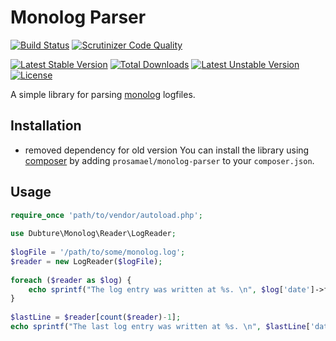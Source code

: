 Monolog Parser
==============

[![Build Status](https://travis-ci.org/pulse00/monolog-parser.svg?branch=master)](https://travis-ci.org/pulse00/monolog-parser)
[![Scrutinizer Code Quality](https://scrutinizer-ci.com/g/pulse00/monolog-parser/badges/quality-score.png?b=master)](https://scrutinizer-ci.com/g/pulse00/monolog-parser/?branch=master)

[![Latest Stable Version](https://poser.pugx.org/pulse00/monolog-parser/v/stable.svg)](https://packagist.org/packages/pulse00/monolog-parser) [![Total Downloads](https://poser.pugx.org/pulse00/monolog-parser/downloads.svg)](https://packagist.org/packages/pulse00/monolog-parser) [![Latest Unstable Version](https://poser.pugx.org/pulse00/monolog-parser/v/unstable.svg)](https://packagist.org/packages/pulse00/monolog-parser) [![License](https://poser.pugx.org/pulse00/monolog-parser/license.svg)](https://packagist.org/packages/pulse00/monolog-parser)


A simple library for parsing [monolog](https://github.com/Seldaek/monolog) logfiles.

## Installation
- removed dependency for old version
You can install the library using [composer]('http://getcomposer.org/) by adding  `prosamael/monolog-parser` to your `composer.json`.

## Usage

```php
require_once 'path/to/vendor/autoload.php';
  
use Dubture\Monolog\Reader\LogReader;
    
$logFile = '/path/to/some/monolog.log';
$reader = new LogReader($logFile);
   
foreach ($reader as $log) {
    echo sprintf("The log entry was written at %s. \n", $log['date']->format('Y-m-d h:i:s'));
}
    
$lastLine = $reader[count($reader)-1];
echo sprintf("The last log entry was written at %s. \n", $lastLine['date']->format('Y-m-d h:i:s'));

```
